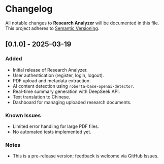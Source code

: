 # Changelog

All notable changes to **Research Analyzer** will be documented in this file. This project adheres to [Semantic Versioning](https://semver.org/).

## [0.1.0] - 2025-03-19

### Added
- Initial release of Research Analyzer.
- User authentication (register, login, logout).
- PDF upload and metadata extraction.
- AI content detection using `roberta-base-openai-detector`.
- Real-time summary generation with DeepSeek API.
- Text translation to Chinese.
- Dashboard for managing uploaded research documents.

### Known Issues
- Limited error handling for large PDF files.
- No automated tests implemented yet.

### Notes
- This is a pre-release version; feedback is welcome via GitHub Issues.